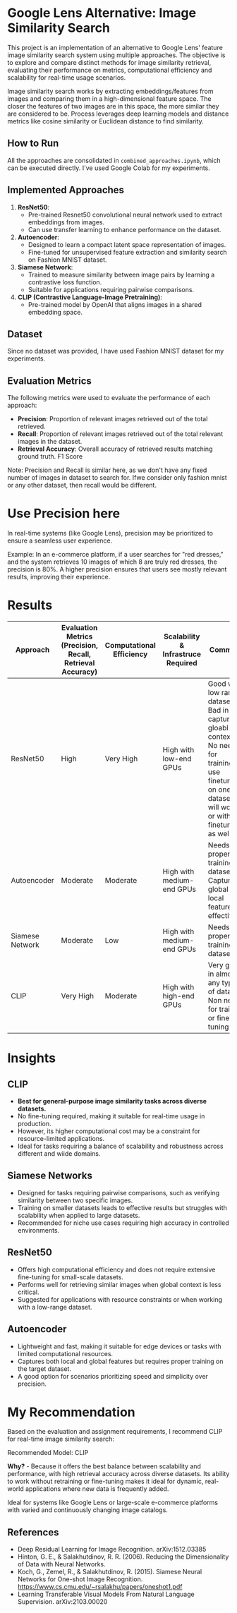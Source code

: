 # Google Lens Alternative: Image Similarity Search

This project is an implementation of an alternative to Google Lens' feature image similarity search system using multiple approaches. The objective is to explore and compare distinct methods for image similarity retrieval, evaluating their performance on metrics, computational efficiency and scalability for real-time usage scenarios.


Image similarity search works by extracting embeddings/features from images and comparing them in a high-dimensional feature space. The closer the features of two images are in this space, the more similar they are considered to be. Process leverages deep learning models and distance metrics like cosine similarity or Euclidean distance to find similarity.

## **How to Run**
All the approaches are consolidated in `combined_approaches.ipynb`, which can be executed directly. I've used Google Colab for my experiments.


## **Implemented Approaches**
1. **ResNet50**:
   - Pre-trained Resnet50 convolutional neural network used to extract embeddings from images.
   - Can use transfer learning to enhance performance on the dataset.
2. **Autoencoder**:
   - Designed to learn a compact latent space representation of images.
   - Fine-tuned for unsupervised feature extraction and similarity search on Fashion MNIST dataset.
3. **Siamese Network**:
   - Trained to measure similarity between image pairs by learning a contrastive loss function.
   - Suitable for applications requiring pairwise comparisons.
4. **CLIP (Contrastive Language-Image Pretraining)**:
   - Pre-trained model by OpenAI that aligns images in a shared embedding space.

## **Dataset**
Since no dataset was provided, I have used Fashion MNIST dataset for my experiments.

## **Evaluation Metrics**
The following metrics were used to evaluate the performance of each approach:
- **Precision**: Proportion of relevant images retrieved out of the total retrieved.
- **Recall**: Proportion of relevant images retrieved out of the total relevant images in the dataset.
- **Retrieval Accuracy**: Overall accuracy of retrieved results matching ground truth. F1 Score

Note: Precision and Recall is similar here, as we don't have any fixed number of images in dataset to search for. Ifwe consider only fashion mnist or any other dataset, then recall would be different.

# Use Precision here

In real-time systems (like Google Lens), precision may be prioritized to ensure a seamless user experience.

Example: In an e-commerce platform, if a user searches for "red dresses," and the system retrieves 10 images of which 8 are truly red dresses, the precision is 80%. A higher precision ensures that users see mostly relevant results, improving their experience.


# Results 

| **Approach**               | **Evaluation Metrics (Precision, Recall, Retrieval Accuracy)**  | **Computational Efficiency**          | **Scalability & Infrastruce Required**                                        |  **Comment** |
|-----------------------------|---------------|-------------------------|--------------------------------|-----------------------------------------------------|
| ResNet50               | High          | Very High               | High  with low-end GPUs | Good with low range dataset. Bad in capturing gloabl context. No need for training, use finetune on one dataset will work or without finetuning as well          | 
| Autoencoder                   | Moderate           | Moderate                | High with medium-end GPUs | Needs proper training on dataset. Captures global and local features effectively.     |
| Siamese Network                       | Moderate                   | Low                | High with medium-end GPUs | Needs proper training on dataset.                              |
| CLIP           | Very High     | Moderate         | High  with high-end GPUs  | Very good in almost any type of data. Non need for training or fine tuning   |


# Insights

## CLIP
- **Best for general-purpose image similarity tasks across diverse datasets.**  
- No fine-tuning required, making it suitable for real-time usage in production.  
- However, its higher computational cost may be a constraint for resource-limited applications.  
- Ideal for tasks requiring a balance of scalability and robustness across different and wiide domains.  

## Siamese Networks
- Designed for tasks requiring pairwise comparisons, such as verifying similarity between two specific images.  
- Training on smaller datasets leads to effective results but struggles with scalability when applied to large datasets.  
- Recommended for niche use cases requiring high accuracy in controlled environments.  

## ResNet50
- Offers high computational efficiency and does not require extensive fine-tuning for small-scale datasets.  
- Performs well for retrieving similar images when global context is less critical.  
- Suggested for applications with resource constraints or when working with a low-range dataset.  

## Autoencoder
- Lightweight and fast, making it suitable for edge devices or tasks with limited computational resources.  
- Captures both local and global features but requires proper training on the target dataset.  
- A good option for scenarios prioritizing speed and simplicity over precision.  


# My Recommendation
Based on the evaluation and assignment requirements, I recommend CLIP for real-time image similarity search:

Recommended Model: CLIP

**Why?** - Because it offers the best balance between scalability and performance, with high retrieval accuracy across diverse datasets. Its ability to work without retraining or fine-tuning makes it ideal for dynamic, real-world applications where new data is frequently added.

Ideal for systems like Google Lens or large-scale e-commerce platforms with varied and continuously changing image catalogs.


## **References**
- Deep Residual Learning for Image Recognition. arXiv:1512.03385
- Hinton, G. E., & Salakhutdinov, R. R. (2006). Reducing the Dimensionality of Data with Neural Networks.
- Koch, G., Zemel, R., & Salakhutdinov, R. (2015). Siamese Neural Networks for One-shot Image Recognition. https://www.cs.cmu.edu/~rsalakhu/papers/oneshot1.pdf
- Learning Transferable Visual Models From Natural Language Supervision. arXiv:2103.00020

